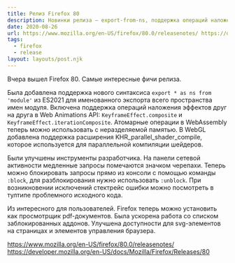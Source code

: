 ```yaml
---
title: Релиз Firefox 80
description: Новинки релиза — export-from-ns, поддержка операций наложения эффектво в Web Animations API, улучшения инструментов разработчика и другое
date: 2020-08-26
url: https://www.mozilla.org/en-US/firefox/80.0/releasenotes/ https://developer.mozilla.org/en-US/docs/Mozilla/Firefox/Releases/80
tags:
  - firefox
  - release
layout: layouts/post.njk
---
```

Вчера вышел Firefox 80. Самые интересные фичи релиза.

Была добавлена поддержка нового синтаксиса `export * as ns from 'module'` из ES2021 для именованного экспорта всего пространства имен модуля. Включена поддержка операций наложения эффектов друг на друга в Web Animations API: `KeyframeEffect.composite` и `KeyframeEffect.iterationComposite`. Атомарные операции в WebAssembly теперь можно использовать с неразделяемой памятью. В WebGL добавлена поддержка расширения KHR_parallel_shader_compile, которое используется для параллельной компиляции шейдеров.

Были улучшены инструменты разработчика. На панели сетевой активности медленные запросы помечаются значком черепахи. Теперь можно блокировать запросы прямо из консоли с помощью команды `:block`, для разблокирования нужно использовать `:unblock`. При возникновении исключений стектрейс ошибки можно посмотреть в тултипе проблемного исходного кода.

Из интересного для пользователей. Firefox теперь можно установить как просмотрщик pdf-документов. Была ускорена работа со списком заблокированных аддонов. Улучшена доступности для svg-элементов на страницах и элементов управления браузера.

https://www.mozilla.org/en-US/firefox/80.0/releasenotes/
https://developer.mozilla.org/en-US/docs/Mozilla/Firefox/Releases/80
